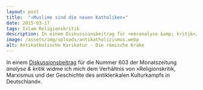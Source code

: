 ```yaml
---
layout: post
title:  "»Muslime sind die neuen Katholiken«"
date: 2015-03-17
tags: Islam Religionskritik
description: In einem Diskussionsbeitrag für <em>analyse &amp; kritik</em> widme ich mich dem Verhältnis von »Religionskritik, Marxismus und der Geschichte des antiklerikalen Kulturkampfs in Deutschland«.
image: /assets/img/uploads/antikatholizismus.webp
alt: Antikatholische Karikatur - Die römische Krake
---
```


In einem [Diskussionsbeitrag](https://archiv.akweb.de/ak_s/ak603/22.htm) 
für die Nummer 603 der Monatszeitung *analyse & kritik* widme ich mich dem 
Verhältnis von »Religionskritik, Marxismus und der Geschichte des antiklerikalen Kulturkampfs in Deutschland«.

